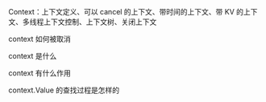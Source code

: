 Context：上下文定义、可以 cancel 的上下文、带时间的上下文、带 KV 的上下文、多线程上下文控制、上下文树、关闭上下文

context 如何被取消

context 是什么

context 有什么作用

context.Value 的查找过程是怎样的